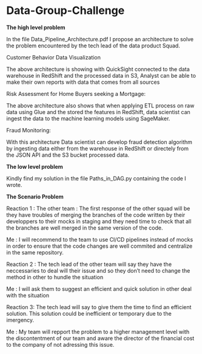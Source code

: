 # Data-Group-Challenge


**The high level problem**

In the file Data_Pipeline_Architecture.pdf I propose an architecture to solve the problem encountered by the tech lead of the data product Squad.

Customer Behavior Data Visualization

The above architecture is showing with QuickSight connected to the data warehouse in RedShift and the processed data in S3, Analyst can be able to make their own reports with data that comes from all sources  

Risk Assessment for Home Buyers seeking a Mortgage: 

The above architecture also shows that when applying ETL process on raw data using Glue and the stored the features in RedShift, data scientist can ingest the data to the machine learning models using SageMaker.

Fraud Monitoring:

With this architecture Data scientist can develop fraud detection algorithm by ingesting data either from the warehouse in RedShift or directely from the JSON API and the S3 bucket processed data. 



**The low level problem**

Kindly find my solution in the file Paths_in_DAG.py containing the code I wrote.  



**The Scenario Problem**

Reaction 1 : The other team : The first response of the other squad will be they have troubles of merging the branches of the code written by their developpers to their mocks in staging and they need time to check that all the branches are well merged in the same version of the code.

Me : I will recommend to the team to use CI/CD pipelines instead of mocks in order to ensure that the code changes are well commited and centralize in the same repository.     

Reaction 2 : The tech lead of the other team will say they have the neccessaries to deal will their issue and so they don’t need to change the method in other to hundle the situation
   
Me : I will ask them to suggest an efficient and quick solution in other deal with the situation  

Reaction 3: The tech lead will say to give them the time to find an efficient solution. This solution could be inefficient or temporary due to the imergency.

Me : My team will repport the problem to a higher management level with the discontentment of our team and aware the director of the financial cost to the company of not adressing this issue.
